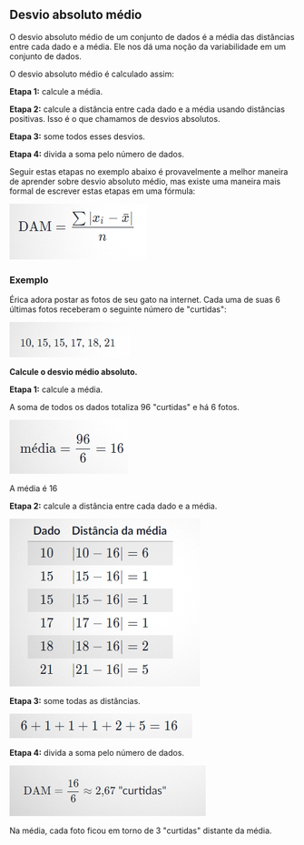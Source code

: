 Desvio absoluto médio
---------------------

O desvio absoluto médio de um conjunto de dados é a média das distâncias entre cada dado e a média. Ele nos dá uma noção da variabilidade em um conjunto de dados.

O desvio absoluto médio é calculado assim:

**Etapa 1:** calcule a média.

**Etapa 2:** calcule a distância entre cada dado e a média usando distâncias positivas. Isso é o que chamamos de desvios absolutos.

**Etapa 3:** some todos esses desvios.

**Etapa 4:** divida a soma pelo número de dados.

Seguir estas etapas no exemplo abaixo é provavelmente a melhor maneira de aprender sobre desvio absoluto médio, mas existe uma maneira mais formal de escrever estas etapas em uma fórmula:

![](Imagens/Pasted%20image%2020201107184625.png)

### Exemplo

Érica adora postar as fotos de seu gato na internet. Cada uma de suas 6 últimas fotos receberam o seguinte número de "curtidas":

![](Imagens/Pasted%20image%2020201107184650.png)

**Calcule o desvio médio absoluto.**

**Etapa 1:** calcule a média.

A soma de todos os dados totaliza 96 "curtidas" e há 6 fotos.

![](Imagens/Pasted%20image%2020201107184818.png)

A média é 16

**Etapa 2:** calcule a distância entre cada dado e a média.

![](Imagens/Pasted%20image%2020201107184837.png)

**Etapa 3:** some todas as distâncias.

![](Imagens/Pasted%20image%2020201107184859.png)

**Etapa 4:** divida a soma pelo número de dados.

![](Imagens/Pasted%20image%2020201107184907.png)

Na média, cada foto ficou em torno de 3 "curtidas" distante da média.